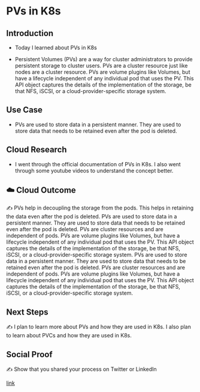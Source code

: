 # PVs in K8s

## Introduction

- Today I learned about PVs in K8s

- Persistent Volumes (PVs) are a way for cluster administrators to provide persistent storage to cluster users. PVs are a cluster resource just like nodes are a cluster resource. PVs are volume plugins like Volumes, but have a lifecycle independent of any individual pod that uses the PV. This API object captures the details of the implementation of the storage, be that NFS, iSCSI, or a cloud-provider-specific storage system.


## Use Case

- PVs are used to store data in a persistent manner. They are used to store data that needs to be retained even after the pod is deleted.

## Cloud Research

- I went through the official documentation of PVs in K8s. I also went through some youtube videos to understand the concept better. 

## ☁️ Cloud Outcome

✍️ PVs help in decoupling the storage from the pods. This helps in retaining the data even after the pod is deleted. PVs are used to store data in a persistent manner. They are used to store data that needs to be retained even after the pod is deleted. PVs are cluster resources and are independent of pods. PVs are volume plugins like Volumes, but have a lifecycle independent of any individual pod that uses the PV. This API object captures the details of the implementation of the storage, be that NFS, iSCSI, or a cloud-provider-specific storage system. PVs are used to store data in a persistent manner. They are used to store data that needs to be retained even after the pod is deleted. PVs are cluster resources and are independent of pods. PVs are volume plugins like Volumes, but have a lifecycle independent of any individual pod that uses the PV. This API object captures the details of the implementation of the storage, be that NFS, iSCSI, or a cloud-provider-specific storage system.

## Next Steps

✍️ I plan to learn more about PVs and how they are used in K8s. I also plan to learn about PVCs and how they are used in K8s.

## Social Proof

✍️ Show that you shared your process on Twitter or LinkedIn

[link](https://www.linkedin.com/feed/update/urn:li:share:7093289975345004544/)
